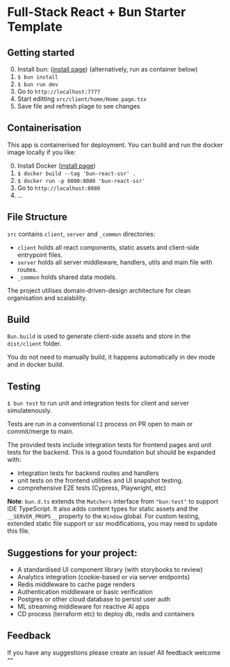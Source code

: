 # Full-Stack React + Bun Starter Template

## Getting started

0. Install bun: ([install page](https://bun.sh)) (alternatively, run as container below)
1. `$ bun install`
2. `$ bun run dev`
3. Go to `http://localhost:7777`
4. Start editting `src/client/home/Home.page.tsx`
5. Save file and refresh plage to see changes

## Containerisation

This app is containerised for deployment. You can build and run the docker image locally if you like:

0. Install Docker ([install page](https://docs.docker.com/engine/install/))
1. `$ docker build --tag 'bun-react-ssr' .`
2. `$ docker run -p 8080:8080 'bun-react-ssr'`
3. Go to `http://localhost:8080` 
4. ...

## File Structure

`src` contains `client`, `server` and `_common` directories:
- `client` holds all react components, static assets and client-side entrypoint files.
- `server` holds all server middleware, handlers, utils and main file with routes.
- `_common` holds shared data models.

The project utilises domain-driven-design architecture for clean organisation and scalability.

## Build

`Bun.build` is used to generate client-side assets and store in the `dist/client` folder.

You do not need to manually build, it happens automatically in dev mode and in docker build.

## Testing 

`$ bun test` to run unit and integration tests for client and server simulatenously.

Tests are run in a conventional `CI` process on PR open to main or commit/merge to main.

The provided tests include integration tests for frontend pages and unit tests for the backend. This is a good foundation but should be expanded with:
 - integration tests for backend routes and handlers
 - unit tests on the frontend utilities and UI snapshot testing. 
 - comprehensive E2E tests (Cypress, Playwright, etc)

 **Note**: `bun.d.ts` extends the `Matchers` interface from `"bun:test"` to support IDE TypeScript. It also adds content types for static assets and the `__SERVER_PROPS__` property to the `Window` global. For custom testing, extended static file support or ssr modifications, you may need to update this file.

## Suggestions for your project:

 - A standardised UI component library (with storybooks to review)
 - Analytics integration (cookie-based or via server endpoints)
 - Redis middleware to cache page renders
 - Authentication middleware or basic verification
 - Postgres or other cloud database to persist user auth
 - ML streaming middleware for reactive AI apps
 - CD process (terraform etc) to deploy db, redis and containers

## Feedback

If you have any suggestions please create an issue! All feedback welcome ^^